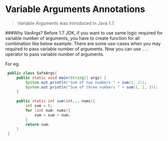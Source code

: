 # Variable Arguments Annotations 

> Variable Arguments was introduced in Java 1.7.

###Why VarArgs?
Before 1.7 JDK, if you want to use same logic required for variable number of arguments, you have to create function for all combination like below example.
There are some use-cases when you may required to pass variable number of arguments. Now you can use ```...``` operator to pass variable number of arguments.

For eg.  
```java
 public class SafeArgs{
     public static void main(String[] args) {
         System.out.println("Sum of two numbers " + sum(1, 2));
         System.out.println("Sum of three numbers " + sum(1, 2, 3));
     }
 
     public static int sum(int... nums){
         int sum = 0;
         for (int num: nums){
             sum = sum + num;
         }
         return sum;
     }
 }
```